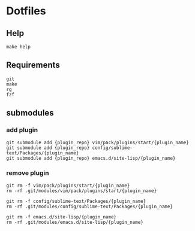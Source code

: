 # Dotfiles

## Help

```
make help
```

## Requirements

```
git
make
rg
fzf
```


## submodules

### add plugin

```
git submodule add {plugin_repo} vim/pack/plugins/start/{plugin_name}
git submodule add {plugin_repo} config/sublime-text/Packages/{plugin_name}
git submodule add {plugin_repo} emacs.d/site-lisp/{plugin_name}
```

### remove plugin
```
git rm -f vim/pack/plugins/start/{plugin_name}
rm -rf .git/modules/vim/pack/plugins/start/{plugin_name}

git rm -f config/sublime-text/Packages/{plugin_name}
rm -rf .git/modules/config/sublime-text/Packages/{plugin_name}

git rm -f emacs.d/site-lisp/{plugin_name}
rm -rf .git/modules/emacs.d/site-lisp/{plugin_name}
```
